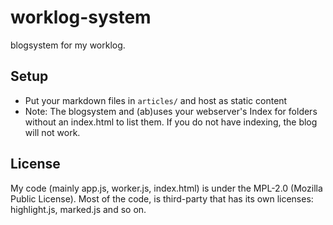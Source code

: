 # worklog-system
blogsystem for my worklog.

## Setup
* Put your markdown files in `articles/` and host as static content
* Note: The blogsystem and (ab)uses your webserver's Index for folders without an index.html to list them. If you do not have indexing, the blog will not work.


## License
My code (mainly app.js, worker.js, index.html) is under the MPL-2.0 (Mozilla Public License).
Most of the code, is third-party that has its own licenses: highlight.js, marked.js and so on.
